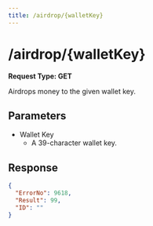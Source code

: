 ```yaml
---
title: /airdrop/{walletKey}
---
```


# /airdrop/{walletKey}

**Request Type: GET**

Airdrops money to the given wallet key.

## Parameters

- Wallet Key
  - A 39-character wallet key.

## Response

```json
{
  "ErrorNo": 9618,
  "Result": 99,
  "ID": ""
}
```
